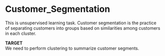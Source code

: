 # Customer_Segmentation
 
This is unsupervised learning task. Customer segmentation is the practice of separating customers into groups based on similarities among customers in each cluster.   

**TARGET**          
We need to perform clustering to summarize customer segments.
